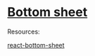 # <u>Bottom sheet</u>

Resources: 

[react-bottom-sheet](https://github.com/kareemaly/react-bottom-sheet/blob/master/src/BottomSheet/index.js)
